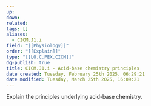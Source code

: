 ```yaml
---
up: 
down: 
related: 
tags: []
aliases:
  - CICM.J1.i
field: "[[Physiology]]"
order: "[[Explain]]"
type: "[[LO.C.PEX.CICM]]"
dg-publish: true
title: CICM.J1.i - Acid-base chemistry principles
date created: Tuesday, February 25th 2025, 06:29:21
date modified: Tuesday, March 25th 2025, 16:09:21
---
```


Explain the principles underlying acid-base chemistry.

